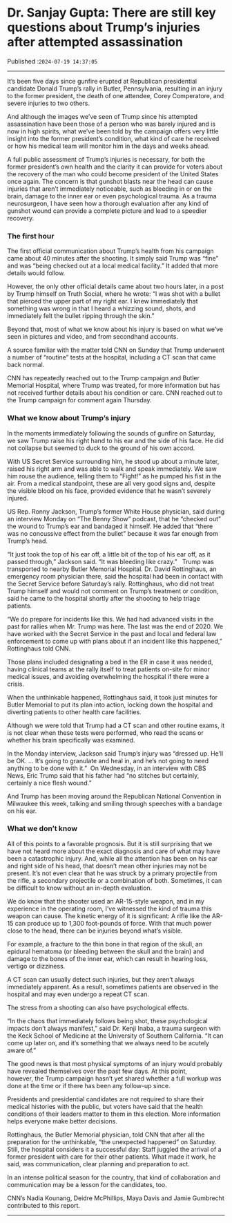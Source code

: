 # Dr. Sanjay Gupta: There are still key questions about Trump’s injuries after attempted assassination

Published :`2024-07-19 14:37:05`

---

It’s been five days since gunfire erupted at Republican presidential candidate Donald Trump’s rally in Butler, Pennsylvania, resulting in an injury to the former president, the death of one attendee, Corey Comperatore, and severe injuries to two others.

And although the images we’ve seen of Trump since his attempted assassination have been those of a person who was barely injured and is now in high spirits, what we’ve been told by the campaign offers very little insight into the former president’s condition, what kind of care he received or how his medical team will monitor him in the days and weeks ahead.

A full public assessment of Trump’s injuries is necessary, for both the former president’s own health and the clarity it can provide for voters about the recovery of the man who could become president of the United States once again. The concern is that gunshot blasts near the head can cause injuries that aren’t immediately noticeable, such as bleeding in or on the brain, damage to the inner ear or even psychological trauma. As a trauma neurosurgeon, I have seen how a thorough evaluation after any kind of gunshot wound can provide a complete picture and lead to a speedier recovery.

### The first hour

The first official communication about Trump’s health from his campaign came about 40 minutes after the shooting. It simply said Trump was “fine” and was “being checked out at a local medical facility.” It added that more details would follow.

However, the only other official details came about two hours later, in a post by Trump himself on Truth Social, where he wrote: “I was shot with a bullet that pierced the upper part of my right ear. I knew immediately that something was wrong in that I heard a whizzing sound, shots, and immediately felt the bullet ripping through the skin.”

Beyond that, most of what we know about his injury is based on what we’ve seen in pictures and video, and from secondhand accounts.

A source familiar with the matter told CNN on Sunday that Trump underwent a number of “routine” tests at the hospital, including a CT scan that came back normal.

CNN has repeatedly reached out to the Trump campaign and Butler Memorial Hospital, where Trump was treated, for more information but has not received further details about his condition or care. CNN reached out to the Trump campaign for comment again Thursday.

### What we know about Trump’s injury

In the moments immediately following the sounds of gunfire on Saturday, we saw Trump raise his right hand to his ear and the side of his face. He did not collapse but seemed to duck to the ground of his own accord.

With US Secret Service surrounding him, he stood up about a minute later, raised his right arm and was able to walk and speak immediately. We saw him rouse the audience, telling them to “Fight!” as he pumped his fist in the air. From a medical standpoint, these are all very good signs and, despite the visible blood on his face, provided evidence that he wasn’t severely injured.

US Rep. Ronny Jackson, Trump’s former White House physician, said during an interview Monday on “The Benny Show” podcast, that he “checked out” the wound to Trump’s ear and bandaged it himself. He added that “there was no concussive effect from the bullet” because it was far enough from Trump’s head.

“It just took the top of his ear off, a little bit of the top of his ear off, as it passed through,” Jackson said. “It was bleeding like crazy.”   Trump was transported to nearby Butler Memorial Hospital. Dr. David Rottinghaus, an emergency room physician there, said the hospital had been in contact with the Secret Service before Saturday’s rally. Rottinghaus, who did not treat Trump himself and would not comment on Trump’s treatment or condition, said he came to the hospital shortly after the shooting to help triage patients.

“We do prepare for incidents like this. We had had advanced visits in the past for rallies when Mr. Trump was here. The last was the end of 2020. We have worked with the Secret Service in the past and local and federal law enforcement to come up with plans about if an incident like this happened,” Rottinghaus told CNN.

Those plans included designating a bed in the ER in case it was needed, having clinical teams at the rally itself to treat patients on-site for minor medical issues, and avoiding overwhelming the hospital if there were a crisis.

When the unthinkable happened, Rottinghaus said, it took just minutes for Butler Memorial to put its plan into action, locking down the hospital and diverting patients to other health care facilities.

Although we were told that Trump had a CT scan and other routine exams, it is not clear when these tests were performed, who read the scans or whether his brain specifically was examined.

In the Monday interview, Jackson said Trump’s injury was “dressed up. He’ll be OK. … It’s going to granulate and heal in, and he’s not going to need anything to be done with it.”  On Wednesday, in an interview with CBS News, Eric Trump said that his father had “no stitches but certainly, certainly a nice flesh wound.”

And Trump has been moving around the Republican National Convention in Milwaukee this week, talking and smiling through speeches with a bandage on his ear.

### What we don’t know

All of this points to a favorable prognosis. But it is still surprising that we have not heard more about the exact diagnosis and care of what may have been a catastrophic injury. And, while all the attention has been on his ear and right side of his head, that doesn’t mean other injuries may not be present. It’s not even clear that he was struck by a primary projectile from the rifle, a secondary projectile or a combination of both. Sometimes, it can be difficult to know without an in-depth evaluation.

We do know that the shooter used an AR-15-style weapon, and in my experience in the operating room, I’ve witnessed the kind of trauma this weapon can cause. The kinetic energy of it is significant: A rifle like the AR-15 can produce up to 1,300 foot-pounds of force. With that much power close to the head, there can be injuries beyond what’s visible.

For example, a fracture to the thin bone in that region of the skull, an epidural hematoma (or bleeding between the skull and the brain) and damage to the bones of the inner ear, which can result in hearing loss, vertigo or dizziness.

A CT scan can usually detect such injuries, but they aren’t always immediately apparent. As a result, sometimes patients are observed in the hospital and may even undergo a repeat CT scan.

The stress from a shooting can also have psychological effects.

“In the chaos that immediately follows being shot, these psychological impacts don’t always manifest,” said Dr. Kenji Inaba, a trauma surgeon with the Keck School of Medicine at the University of Southern California. “It can come up later on, and it’s something that we always need to be acutely aware of.”

The good news is that most physical symptoms of an injury would probably have revealed themselves over the past few days. At this point, however, the Trump campaign hasn’t yet shared whether a full workup was done at the time or if there has been any follow-up since.

Presidents and presidential candidates are not required to share their medical histories with the public, but voters have said that the health conditions of their leaders matter to them in this election. More information helps everyone make better decisions.

Rottinghaus, the Butler Memorial physician, told CNN that after all the preparation for the unthinkable, “the unexpected happened” on Saturday. Still, the hospital considers it a successful day: Staff juggled the arrival of a former president with care for their other patients. What made it work, he said, was communication, clear planning and preparation to act.

In an intense political season for the country, that kind of collaboration and communication may be a lesson for the candidates, too.

CNN’s Nadia Kounang, Deidre McPhillips, Maya Davis and Jamie Gumbrecht contributed to this report.

---

